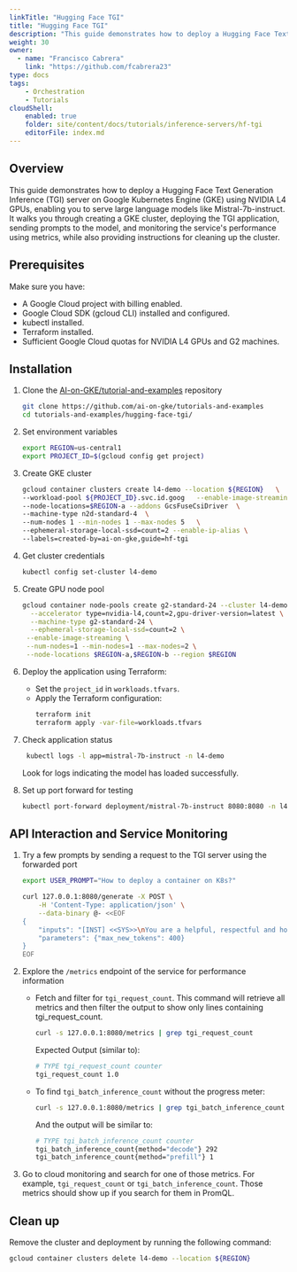 ```yaml
---
linkTitle: "Hugging Face TGI"
title: "Hugging Face TGI"
description: "This guide demonstrates how to deploy a Hugging Face Text Generation Inference (TGI) server on Google Kubernetes Engine (GKE) using NVIDIA L4 GPUs, enabling you to serve large language models like Mistral-7b-instruct. It walks you through creating a GKE cluster, deploying the TGI application, sending prompts to the model, and monitoring the service's performance using metrics, while also providing instructions for cleaning up the cluster."
weight: 30
owner:
  - name: "Francisco Cabrera"
    link: "https://github.com/fcabrera23"
type: docs
tags: 
    - Orchestration
    - Tutorials
cloudShell:
    enabled: true
    folder: site/content/docs/tutorials/inference-servers/hf-tgi
    editorFile: index.md
---
```


## Overview
This guide demonstrates how to deploy a Hugging Face Text Generation Inference (TGI) server on Google Kubernetes Engine (GKE) using NVIDIA L4 GPUs, enabling you to serve large language models like Mistral-7b-instruct. It walks you through creating a GKE cluster, deploying the TGI application, sending prompts to the model, and monitoring the service's performance using metrics, while also providing instructions for cleaning up the cluster.

## Prerequisites

Make sure you have:

* A Google Cloud project with billing enabled.
* Google Cloud SDK (gcloud CLI) installed and configured.
* kubectl installed.
* Terraform installed.
* Sufficient Google Cloud quotas for NVIDIA L4 GPUs and G2 machines.

## Installation

1. Clone the [AI-on-GKE/tutorial-and-examples](https://github.com/ai-on-gke/tutorials-and-examples) repository
   ```bash
   git clone https://github.com/ai-on-gke/tutorials-and-examples
   cd tutorials-and-examples/hugging-face-tgi/
   ```

1. Set environment variables
	```bash
	export REGION=us-central1
	export PROJECT_ID=$(gcloud config get project)
	```

1. Create GKE cluster
	```bash
	gcloud container clusters create l4-demo --location ${REGION}   \
	--workload-pool ${PROJECT_ID}.svc.id.goog   --enable-image-streaming \
	--node-locations=$REGION-a --addons GcsFuseCsiDriver  \
	--machine-type n2d-standard-4  \
	--num-nodes 1 --min-nodes 1 --max-nodes 5   \
	--ephemeral-storage-local-ssd=count=2 --enable-ip-alias \
	--labels=created-by=ai-on-gke,guide=hf-tgi
	```

 1. Get cluster credentials
	```bash
	kubectl config set-cluster l4-demo
	```

1. Create GPU node pool
	```bash
	gcloud container node-pools create g2-standard-24 --cluster l4-demo \
	  --accelerator type=nvidia-l4,count=2,gpu-driver-version=latest \
	  --machine-type g2-standard-24 \
	  --ephemeral-storage-local-ssd=count=2 \
	 --enable-image-streaming \
	 --num-nodes=1 --min-nodes=1 --max-nodes=2 \
	 --node-locations $REGION-a,$REGION-b --region $REGION
	 ```

1. Deploy the application using Terraform:
    * Set the `project_id` in `workloads.tfvars`.
    * Apply the Terraform configuration:
        ```bash
        terraform init
        terraform apply -var-file=workloads.tfvars
        ```

1. Check application status
   ```bash
    kubectl logs -l app=mistral-7b-instruct -n l4-demo
    ```
    Look for logs indicating the model has loaded successfully.

1. Set up port forward for testing
   ```bash
   kubectl port-forward deployment/mistral-7b-instruct 8080:8080 -n l4-demo &
   ```

## API Interaction and Service Monitoring
1. Try a few prompts by sending a request to the TGI server using the forwarded port
	```bash
	export USER_PROMPT="How to deploy a container on K8s?"
	```
	```bash
	curl 127.0.0.1:8080/generate -X POST \
	    -H 'Content-Type: application/json' \
	    --data-binary @- <<EOF
	{
	    "inputs": "[INST] <<SYS>>\nYou are a helpful, respectful and honest assistant. Always answer as helpfully as possible, while being safe.  Your answers should not include any harmful, unethical, racist, sexist, toxic, dangerous, or illegal content. Please ensure that your responses are socially unbiased and positive in nature. If a question does not make any sense, or is not factually coherent, explain why instead of answering something not correct. If you don't know the answer to a question, please don't share false information.\n<</SYS>>\n$USER_PROMPT[/INST]",
	    "parameters": {"max_new_tokens": 400}
	}
	EOF
	```
1. Explore the `/metrics` endpoint of the service for performance information
    * Fetch and filter for `tgi_request_count`. This command will retrieve all metrics and then filter the output to show only lines containing tgi_request_count.
      ```bash
      curl -s 127.0.0.1:8080/metrics | grep tgi_request_count
      ```
      Expected Output (similar to):

      ```bash
      # TYPE tgi_request_count counter
      tgi_request_count 1.0
      ```
   * To find `tgi_batch_inference_count` without the progress meter:
     ```bash
     curl -s 127.0.0.1:8080/metrics | grep tgi_batch_inference_count
     ```
     And the output will be similar to:
     ```bash
     # TYPE tgi_batch_inference_count counter
     tgi_batch_inference_count{method="decode"} 292
     tgi_batch_inference_count{method="prefill"} 1
     ```
  
1. Go to cloud monitoring and search for one of those metrics. For example, `tgi_request_count` or `tgi_batch_inference_count`. Those metrics should show up if you search for them in PromQL. 

## Clean up

Remove the cluster and deployment by running the following command:
```bash
gcloud container clusters delete l4-demo --location ${REGION} 
```
